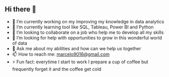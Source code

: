 ## Hi there 👋

- 🔭 I’m currently working on my improving my knowledge in data analytics
- 🌱 I’m currently learning tool like SQL, Tableau, Power BI and Python
- 👯 I’m looking to collaborate on a job who help me to develop all my skills
- 🤔 I’m looking for help with opportunities to grow in this wonderful world of data
- 💬 Ask me about my abilities and how can we help us together
- 📫 How to reach me: marcelo9016@gmail.com
- ⚡ Fun fact: everytime I start to work I prepare a cup of coffee but frequently forget it and the coffee get cold

